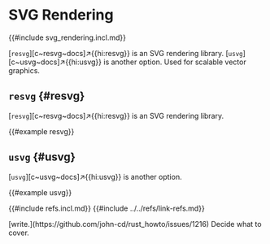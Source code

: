 # SVG Rendering

{{#include svg_rendering.incl.md}}

[`resvg`][c~resvg~docs]↗{{hi:resvg}} is an SVG rendering library. [`usvg`][c~usvg~docs]↗{{hi:usvg}} is another option. Used for scalable vector graphics.

## `resvg` {#resvg}

[`resvg`][c~resvg~docs]↗{{hi:resvg}} is an SVG rendering library.

{{#example resvg}}

## `usvg` {#usvg}

[`usvg`][c~usvg~docs]↗{{hi:usvg}} is another option.

{{#example usvg}}

{{#include refs.incl.md}}
{{#include ../../refs/link-refs.md}}

<div class="hidden">
[write.](https://github.com/john-cd/rust_howto/issues/1216)
Decide what to cover.
</div>
